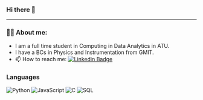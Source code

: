 ### Hi there 👋

---

### :woman_technologist: About me:
- I am a full time student in Computing in Data Analytics in ATU.
- I have a BCs in Physics and Instrumentation from GMIT.
- :mailbox: How to reach me: [![Linkedin Badge](https://img.shields.io/badge/-kakbar-blue?style=flat&logo=Linkedin&logoColor=white)](www.linkedin.com/in/clare-tubridy-15185bb9l)

### Languages
![Python](https://img.shields.io/badge/-Python-000?&logo=Python)
![JavaScript](https://img.shields.io/badge/-JavaScript-000?&logo=JavaScript)
![C](https://img.shields.io/badge/-C-000?&logo=C)
![SQL](https://img.shields.io/badge/-SQL-000?&logo=MySQL)
